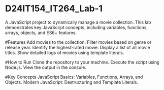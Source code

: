 # D24IT154_IT264_Lab-1
A JavaScript project to dynamically manage a movie collection. This lab demonstrates key JavaScript concepts, including variables, functions, arrays, objects, and ES6+ features.

#Features
Add movies to the collection.
Filter movies based on genre or release year.
Identify the highest-rated movie.
Display a list of all movie titles.
Show detailed logs of movies using template literals.

#How to Run
Clone the repository to your machine.
Execute the script using Node.js.
View the output in the console.

#Key Concepts
JavaScript Basics: Variables, Functions, Arrays, and Objects.
Modern JavaScript: Destructuring and Template Literals.
